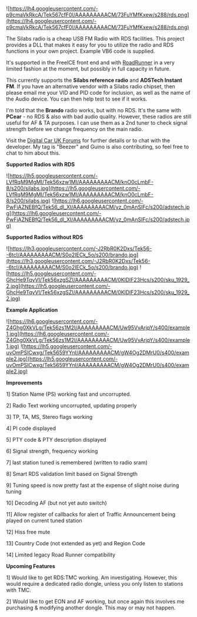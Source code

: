 ![https://lh4.googleusercontent.com/-p9cmaVkRkcA/Tek567cfF0I/AAAAAAAAACM/73FuYMfKxew/s288/rds.png](https://lh4.googleusercontent.com/-p9cmaVkRkcA/Tek567cfF0I/AAAAAAAAACM/73FuYMfKxew/s288/rds.png)

The Silabs radio is a cheap USB FM Radio with RDS facilities. This project provides a DLL that makes it easy for you to utilize the radio and RDS functions in your own project. Example VB6 code is supplied.

It's supported in the FreeICE front end and with [RoadRunner](http://guino.home.insightbb.com/roadrunner.html) in a very limited fashion at the moment, but possibly in full capacity in future.

This currently supports the **Silabs reference radio** and **ADSTech Instant FM**. If you have an alternative vendor with a Silabs radio chipset, then please email me your VID and PID code for inclusion, as well as the name of the Audio device. You can then help test to see if it works.

I'm told that the **Brando** radio works, but with no RDS. It's the same with **PCear** - no RDS & also with bad audio quality. However, these radios are still useful for AF & TA purposes. I can use them as a 2nd tuner to check signal strength before we change frequency on the main radio.

Visit the [Digital Car UK Forums](http://www.digital-car.co.uk/forum/showthread.php?t=8867&page=14) for further details or to chat with the developer. My tag is "Beezer" and Guino is also contributing, so feel free to chat to him about this.

**Supported Radios with RDS**

![https://lh5.googleusercontent.com/-LVfRqM9MgMI/Tek56xzw1MI/AAAAAAAAACM/knO0cLmbF-8/s200/silabs.jpg](https://lh5.googleusercontent.com/-LVfRqM9MgMI/Tek56xzw1MI/AAAAAAAAACM/knO0cLmbF-8/s200/silabs.jpg)
![https://lh6.googleusercontent.com/-PwFiAZNEBfQ/Tek56_dl_XI/AAAAAAAAACM/yz_0mAnSIFc/s200/adstech.jpg](https://lh6.googleusercontent.com/-PwFiAZNEBfQ/Tek56_dl_XI/AAAAAAAAACM/yz_0mAnSIFc/s200/adstech.jpg)


**Supported Radios without RDS**

![https://lh3.googleusercontent.com/-J2RbR0K2Dxs/Tek56--6tcI/AAAAAAAAACM/S0o2IECk_5o/s200/brando.jpg](https://lh3.googleusercontent.com/-J2RbR0K2Dxs/Tek56--6tcI/AAAAAAAAACM/S0o2IECk_5o/s200/brando.jpg) ![https://lh5.googleusercontent.com/-GhcHe9TqyVI/Tek56xzgSZI/AAAAAAAAACM/0KlDlF23Hcs/s200/sku_1929_2.jpg](https://lh5.googleusercontent.com/-GhcHe9TqyVI/Tek56xzgSZI/AAAAAAAAACM/0KlDlF23Hcs/s200/sku_1929_2.jpg)

**Example Application**

![https://lh6.googleusercontent.com/-Z4Ghg0XkVLg/Tek56zs1M2I/AAAAAAAAACM/Uw95VvArjpY/s400/example1.jpg](https://lh6.googleusercontent.com/-Z4Ghg0XkVLg/Tek56zs1M2I/AAAAAAAAACM/Uw95VvArjpY/s400/example1.jpg)
![https://lh5.googleusercontent.com/-uvOmPSICwxg/Tek5659YYnI/AAAAAAAAACM/gW4Og2DMrU0/s400/example2.jpg](https://lh5.googleusercontent.com/-uvOmPSICwxg/Tek5659YYnI/AAAAAAAAACM/gW4Og2DMrU0/s400/example2.jpg)

**Improvements**

1] Station Name (PS) working fast and uncorrupted.

2] Radio Text working uncorrupted, updating properly

3] TP, TA, MS, Stereo flags working

4] PI code displayed

5] PTY code & PTY description displayed

6] Signal strength, frequency working

7] last station tuned is remembered (written to radio sram)

8] Smart RDS validation limit based on Signal Strength

9] Tuning speed is now pretty fast at the expense of slight noise during tuning

10] Decoding AF (but not yet auto switch)

11] Allow register of callbacks for alert of Traffic Announcement being played on current tuned station

12] Hiss free mute

13] Country Code (not extended as yet) and Region Code

14] Limited legacy Road Runner compatibility

**Upcoming Features**

1] Would like to get RDS:TMC working. Am investigating. However, this would require a dedicated radio dongle, unless you only listen to stations with TMC.

2] Would like to get EON and AF working, but once again this involves me purchasing & modifying another dongle. This may or may not happen.

